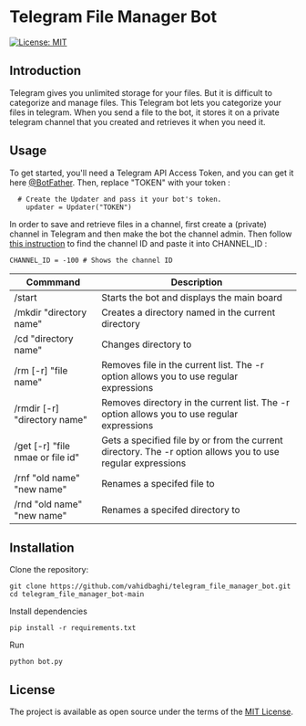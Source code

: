 # Telegram File Manager Bot
 [![License: MIT](https://img.shields.io/badge/License-MIT-yellow.svg)](https://opensource.org/licenses/MIT)

## Introduction
Telegram gives you unlimited storage for your files. But it is difficult to categorize and manage files. 
This Telegram bot lets you categorize your files in telegram. When you send a file to the bot, it stores it on a private telegram channel that you created and retrieves it when you need it.

## Usage
To get started, you'll need a Telegram API Access Token, and you can get it here [@BotFather](https://t.me/botfather). Then, replace "TOKEN" with your token :
```
  # Create the Updater and pass it your bot's token.
    updater = Updater("TOKEN")
```
In order to save and retrieve files in a channel, first create a (private) channel in Telegram and then make the bot the channel admin. Then follow [this instruction](https://gist.github.com/mraaroncruz/e76d19f7d61d59419002db54030ebe35) to find the channel ID and paste it into CHANNEL_ID :
```
CHANNEL_ID = -100 # Shows the channel ID
```

| Commmand                           | Description                                                                                                                      |
| -----------------------------------|--------------------------------------------------------------------------------------------------------------------------------- |
| /start                             | Starts the bot and displays the main board  |
| /mkdir "directory name"            | Creates a directory named <directory name> in the current directory |
| /cd "directory name"               | Changes directory to <directory name>|
| /rm [-r] "file name"               | Removes <filename> file in the current list. The -r option allows you to use regular expressions|
| /rmdir [-r] "directory name"       | Removes <directory name> directory in the current list. The -r option allows you to use regular expressions|
| /get [-r] "file nmae or file id"   | Gets a specified file by <file name> or <file id> from the current directory. The -r option allows you to use regular expressions|
| /rnf "old name" "new name"         | Renames a specifed file <old name> to <new name>|
| /rnd "old name" "new name"         | Renames a specifed directory <old name> to <new name>|


## Installation

Clone the repository:

```
git clone https://github.com/vahidbaghi/telegram_file_manager_bot.git
cd telegram_file_manager_bot-main
```

Install dependencies

```
pip install -r requirements.txt
```
Run
```
python bot.py
```
## License

The project is available as open source under the terms of the [MIT License](https://opensource.org/licenses/MIT).
